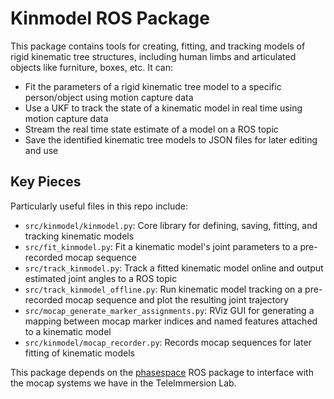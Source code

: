 Kinmodel ROS Package
====================
This package contains tools for creating, fitting, and tracking models of rigid kinematic tree structures, including human limbs and articulated objects like furniture, boxes, etc. It can:
- Fit the parameters of a rigid kinematic tree model to a specific person/object using motion capture data
- Use a UKF to track the state of a kinematic model in real time using motion capture data
- Stream the real time state estimate of a model on a ROS topic
- Save the identified kinematic tree models to JSON files for later editing and use

Key Pieces
----------
Particularly useful files in this repo include:
- `src/kinmodel/kinmodel.py`: Core library for defining, saving, fitting, and tracking kinematic models
- `src/fit_kinmodel.py`: Fit a kinematic model's joint parameters to a pre-recorded mocap sequence
- `src/track_kinmodel.py`: Track a fitted kinematic model online and output estimated joint angles to a ROS topic
- `src/track_kinmodel_offline.py`: Run kinematic model tracking on a pre-recorded mocap sequence and plot the resulting joint trajectory
- `src/mocap_generate_marker_assignments.py`: RViz GUI for generating a mapping between mocap marker indices and named features attached to a kinematic model
- `src/kinmodel/mocap_recorder.py`: Records mocap sequences for later fitting of kinematic models

This package depends on the [phasespace](https://github.com/abestick/phasespace) ROS package to interface with the mocap systems we have in the TeleImmersion Lab.
